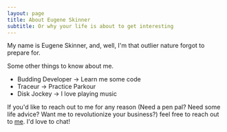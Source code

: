 ```yaml
---
layout: page
title: About Eugene Skinner
subtitle: Or why your life is about to get interesting
---
```


My name is Eugene Skinner, and, well, I'm that outlier nature forgot to prepare for.

Some other things to know about me.

- Budding Developer -> Learn me some code
- Traceur -> Practice Parkour
- Disk Jockey -> I love playing music


If you'd like to reach out to me for any reason (Need a pen pal? Need some life advice? Want me to revolutionize your business?) feel free to reach out to [me](eskinfrn@gmail.com). I'd love to chat!

